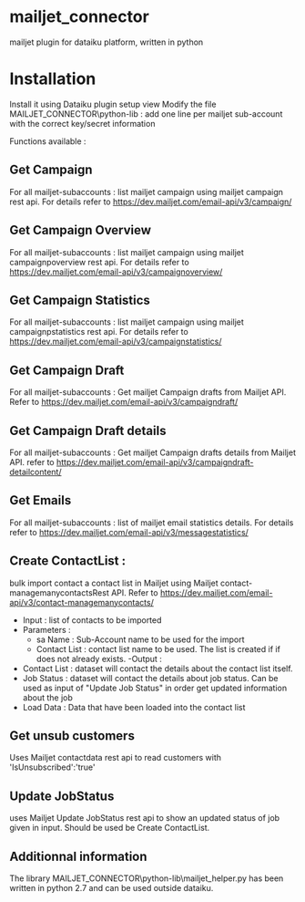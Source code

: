 # mailjet_connector
mailjet plugin for dataiku platform, written in python

# Installation
Install it using Dataiku plugin setup view
Modify the file MAILJET_CONNECTOR\python-lib : add one line per mailjet sub-account with the correct key/secret information

Functions available :
## Get Campaign
For all mailjet-subaccounts : list mailjet campaign using mailjet campaign rest api. For details refer to https://dev.mailjet.com/email-api/v3/campaign/
## Get Campaign Overview
For all mailjet-subaccounts : list mailjet campaign using mailjet campaignpoverview rest api. For details refer to https://dev.mailjet.com/email-api/v3/campaignoverview/
## Get Campaign Statistics
For all mailjet-subaccounts : list mailjet campaign using mailjet campaignpstatistics rest api. For details refer to https://dev.mailjet.com/email-api/v3/campaignstatistics/
## Get Campaign Draft
For all mailjet-subaccounts : Get mailjet Campaign drafts from Mailjet API. Refer to https://dev.mailjet.com/email-api/v3/campaigndraft/
## Get Campaign Draft details
For all mailjet-subaccounts : Get mailjet Campaign drafts details from Mailjet API. refer to https://dev.mailjet.com/email-api/v3/campaigndraft-detailcontent/
## Get Emails
For all mailjet-subaccounts : list of mailjet email statistics details. For details refer to https://dev.mailjet.com/email-api/v3/messagestatistics/
## Create ContactList : 
bulk import contact  a contact list in Mailjet using Mailjet contact-managemanycontactsRest API. Refer to https://dev.mailjet.com/email-api/v3/contact-managemanycontacts/
- Input : list of contacts to be imported
- Parameters  : 
  - sa Name : Sub-Account name to be used for the import
  - Contact List : contact list name to be used. The list is created if if does not already exists.
-Output : 
- Contact List : dataset will contact the details about the contact list itself.
- Job Status  : dataset will contact the details about job status. Can be used as input of "Update Job Status" in order get updated information about the job
- Load Data : Data that have been loaded into the contact list
## Get unsub customers 
Uses Mailjet contactdata rest api to read customers with 'IsUnsubscribed':'true'
## Update JobStatus
uses Mailjet Update JobStatus rest api to show an updated status of job given in input. Should be used be Create ContactList.

## Additionnal information
The library MAILJET_CONNECTOR\python-lib\mailjet_helper.py has been written in python 2.7 and can be used outside dataiku.
